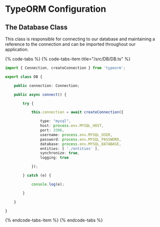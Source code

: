 # TypeORM Configuration

## The Database Class

This class is responsible for connecting to our database and maintaining a reference to the connection and can be imported throughout our application.

{% code-tabs %}
{% code-tabs-item title="/src/DB/DB.ts" %}
```typescript
import { Connection, createConnection } from 'typeorm';

export class DB {

    public connection: Connection;

    public async connect() {

        try {

            this.connection = await createConnection({

                type: "mysql",
                host: process.env.MYSQL_HOST,
                port: 3306,
                username: process.env.MYSQL_USER,
                password: process.env.MYSQL_PASSWORD,
                database: process.env.MYSQL_DATABASE,
                entities: [ './entities' ],
                synchronize: true,
                logging: true

            });

        } catch (e) {

            console.log(e);

        }

    }

}
```
{% endcode-tabs-item %}
{% endcode-tabs %}

